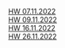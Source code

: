 [HW 07.11.2022](<https://St-ton.github.io/JavaScript/HomeWork/hw0711>)
<br/>
[HW 09.11.2022](<https://St-ton.github.io/JavaScript/HomeWork/hw0911>)
<br/>
[HW 16.11.2022](<https://St-ton.github.io/JavaScript/HomeWork/hw1611>)
<br/>
[HW 26.11.2022](<https://St-ton.github.io/JavaScript/HomeWork/hw2611>)
<br/>
